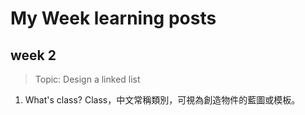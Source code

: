 # My Week learning posts

## week 2
 > Topic: Design a linked list

1. What's class?
Class，中文常稱類別，可視為創造物件的藍圖或模板。
